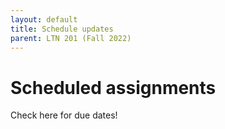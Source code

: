 ```yaml
---
layout: default
title: Schedule updates
parent: LTN 201 (Fall 2022)
---
```


# Scheduled assignments

Check here for due dates!